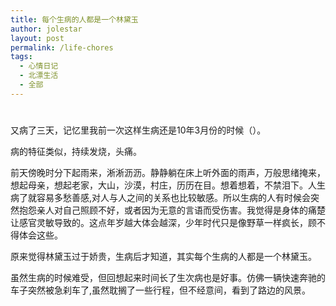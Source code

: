 ```yaml
---
title: 每个生病的人都是一个林黛玉
author: jolestar
layout: post
permalink: /life-chores
tags:
  - 心情日记
  - 北漂生活
  - 全部
---
```

# 

又病了三天，记忆里我前一次这样生病还是10年3月份的时候（）。

病的特征类似，持续发烧，头痛。

前天傍晚时分下起雨来，淅淅沥沥。静静躺在床上听外面的雨声，万般思绪掩来，想起母亲，想起老家，大山，沙漠，村庄，历历在目。想着想着，不禁泪下。人生病了就容易多愁善感,对人与人之间的关系也比较敏感。所以生病的人有时候会突然抱怨亲人对自己照顾不好，或者因为无意的言语而受伤害。我觉得是身体的痛楚让感官灵敏导致的。这点年岁越大体会越深，少年时代只是像野草一样疯长，顾不得体会这些。

原来觉得林黛玉过于娇贵，生病后才知道，其实每个生病的人都是一个林黛玉。

虽然生病的时候难受，但回想起来时间长了生次病也是好事。仿佛一辆快速奔驰的车子突然被急刹车了,虽然耽搁了一些行程，但不经意间，看到了路边的风景。

 
